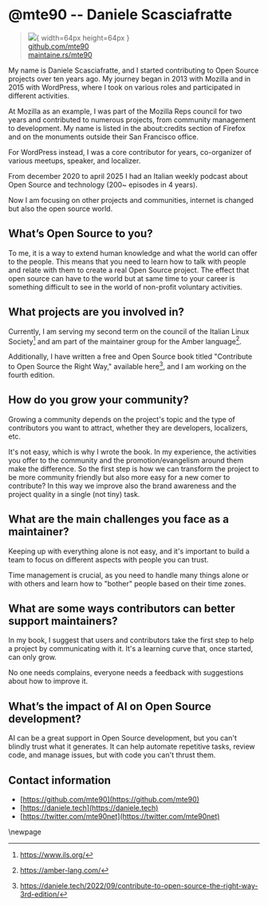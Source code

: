 # @mte90 -- Daniele Scasciafratte

> ![](https://github.com/mte90.png){ width=64px height=64px }  
> [github.com/mte90](https://github.com/mte90)  
> [maintaine.rs/mte90](https://maintaine.rs/mte90)

My name is Daniele Scasciafratte, and I started contributing to Open Source projects over ten years ago.
My journey began in 2013 with Mozilla and in 2015 with WordPress, where I took on various roles and participated in different activities.

At Mozilla as an example, I was part of the Mozilla Reps council for two years and contributed to numerous projects, from community management to development. My name is listed in the about:credits section of Firefox and on the monuments outside their San Francisco office.

For WordPress instead, I was a core contributor for years, co-organizer of various meetups, speaker, and localizer.

From december 2020 to april 2025 I had an Italian weekly podcast about Open Source and technology (200~ episodes in 4 years).

Now I am focusing on other projects and communities, internet is changed but also the open source world.

## **What’s Open Source to you?**

To me, it is a way to extend human knowledge and what the world can offer to the people. This means that you need to learn how to talk with people and relate with them to create a real Open Source project.
The effect that open source can have to the world but at same time to your career is something difficult to see in the world of non-profit voluntary activities.

## **What projects are you involved in?**

Currently, I am serving my second term on the council of the Italian Linux Society[^173] and am part of the maintainer group for the Amber language[^172].

Additionally, I have written a free and Open Source book titled "Contribute to Open Source the Right Way," available here[^171], and I am working on the fourth edition.

## **How do you grow your community?**

Growing a community depends on the project's topic and the type of contributors you want to attract, whether they are developers, localizers, etc.

It's not easy, which is why I wrote the book. In my experience, the activities you offer to the community and the promotion/evangelism around them make the difference.
So the first step is how we can transform the project to be more community friendly but also more easy for a new comer to contribute? In this way we improve also the brand awareness and the project quality in a single (not tiny) task.

## **What are the main challenges you face as a maintainer?**

Keeping up with everything alone is not easy, and it's important to build a team to focus on different aspects with people you can trust.

Time management is crucial, as you need to handle many things alone or with others and learn how to "bother" people based on their time zones.

## **What are some ways contributors can better support maintainers?**

In my book, I suggest that users and contributors take the first step to help a project by communicating with it. It's a learning curve that, once started, can only grow.

No one needs complains, everyone needs a feedback with suggestions about how to improve it.

## **What’s the impact of AI on Open Source development?**

AI can be a great support in Open Source development, but you can't blindly trust what it generates. It can help automate repetitive tasks, review code, and manage issues, but with code you can't thrust them.

## **Contact information**

- [https://github.com/mte90](https://github.com/mte90)
- [https://daniele.tech](https://daniele.tech)
- [https://twitter.com/mte90net](https://twitter.com/mte90net)

\newpage


[^171]: https://daniele.tech/2022/09/contribute-to-open-source-the-right-way-3rd-edition/
[^172]: https://amber-lang.com/
[^173]: https://www.ils.org/
